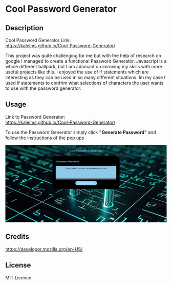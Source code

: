 # Cool Password Generator
## Description

Cool Password Generator Link: <br>https://kaleims.github.io/Cool-Password-Generator/

This project was quite challenging for me but with the help of research on google I managed to create a functional Password Generator.
Javascript is a whole different ballpark, but I am adamant on imroving my skills with more useful projects like this.
I enjoyed the use of if statements which are interesting as they can be used in so many different situations. Im my case I used if statements to confrim what selections of characters the user wants to use with the password generator.

## Usage

Link to Password Generator: <br>https://kaleims.github.io/Cool-Password-Generator/

To use the Password Generator simply click <b>"Generate Password"</b> and follow the instructions of the pop ups


![image](resources/images/Password-Generator.PNG)
    
## Credits

https://developer.mozilla.org/en-US/

## License

MIT Licence
